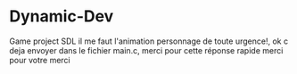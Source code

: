 # Dynamic-Dev
Game project SDL
il me faut l'animation personnage de toute urgence!,
ok c deja envoyer dans le fichier main.c,
merci pour cette réponse rapide
merci pour votre merci 
